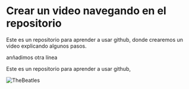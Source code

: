 # Crear un video navegando en el repositorio


Este es un repositorio para aprender a usar github, donde crearemos un video explicando algunos pasos. 

anñadimos otra línea

Este es un repositorio para aprender a usar github, 









![TheBeatles](https://upload.wikimedia.org/wikipedia/en/thumb/4/42/Beatles_-_Abbey_Road.jpg/250px-Beatles_-_Abbey_Road.jpg)

